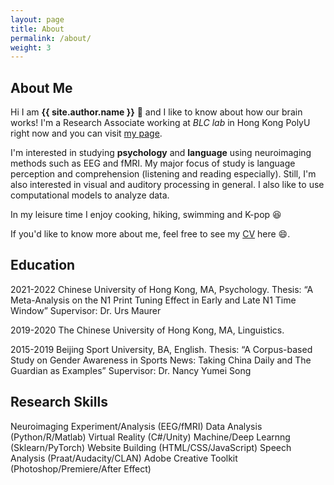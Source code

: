 ```yaml
---
layout: page
title: About
permalink: /about/
weight: 3
---
```


## **About Me**

Hi I am **{{ site.author.name }}** :wave: and I like to know about how our brain works! I'm a Research Associate working at *BLC lab* in Hong Kong PolyU right now and you can visit [my page](https://blclab.org/xinyi-ye/). 

I'm interested in studying **psychology** and **language** using neuroimaging methods such as EEG and fMRI. My major focus of study is language perception and comprehension (listening and reading especially). Still, I'm also interested in visual and auditory processing in general. I also like to use computational models to analyze data.

In my leisure time I enjoy cooking, hiking, swimming and K-pop :laughing:

If you'd like to know more about me, feel free to see my [CV](https://github.com/alexxyye/alexxyye.github.io/blob/main/docs/CV221014.pdf) here :smile:.

<!--
<div class="row">
{% include about/skills.html title="Research Skills" source=site.data.research-skills %}
{% include about/skills.html title="Other Skills" source=site.data.other-skills %}
</div>

<div class="row">
{% include about/timeline.html %}
</div>
-->

## Education

2021-2022 Chinese University of Hong Kong, MA, Psychology.
    Thesis: “A Meta-Analysis on the N1 Print Tuning Effect in Early and Late N1 Time Window”
    Supervisor: Dr. Urs Maurer

2019-2020 The Chinese University of Hong Kong, MA, Linguistics.

2015-2019 Beijing Sport University, BA, English.
    Thesis: “A Corpus-based Study on Gender Awareness in Sports News: Taking China Daily and The Guardian as Examples”
    Supervisor: Dr. Nancy Yumei Song

## Research Skills

Neuroimaging Experiment/Analysis (EEG/fMRI)
Data Analysis (Python/R/Matlab)
Virtual Reality (C#/Unity)
Machine/Deep Learnng (Sklearn/PyTorch)
Website Building (HTML/CSS/JavaScript)
Speech Analysis (Praat/Audacity/CLAN)
Adobe Creative Toolkit (Photoshop/Premiere/After Effect)
